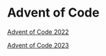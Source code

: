 # Advent of Code

[Advent of Code 2022](https://adventofcode.com/2022)

[Advent of Code 2023](https://adventofcode.com/2023)
